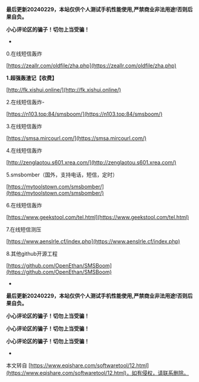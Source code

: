 **最后更新20240229，本站仅供个人测试手机性能使用,严禁商业非法用途!否则后果自负。**

**小心评论区的骗子！切勿上当受骗！**

-

0.在线短信轰炸

[https://zeallr.com/oldfile/zha.php](https://zeallr.com/oldfile/zha.php)

**1.超强轰渣记【收费】**

[http://fk.xishui.online/](http://fk.xishui.online/)

2.在线短信轰炸-

[https://n103.top:84/smsboom/](https://n103.top:84/smsboom/)

3.在线短信轰炸

[https://smsa.mircourl.com/](https://smsa.mircourl.com/)

4.在线短信轰炸

[http://zenglaotou.s601.xrea.com/](http://zenglaotou.s601.xrea.com/)

5.smsbomber（国外，支持电话，短信，定时）

[https://mytoolstown.com/smsbomber/](https://mytoolstown.com/smsbomber/)

6.在线短信轰炸

[https://www.geekstool.com/tel.html](https://www.geekstool.com/tel.html)

7.在线短信测压

[https://www.aenslrle.cf/index.php](https://www.aenslrle.cf/index.php)

8.其他github开源工程

[https://github.com/OpenEthan/SMSBoom](https://github.com/OpenEthan/SMSBoom)

-

**最后更新20240229，本站仅供个人测试手机性能使用,严禁商业非法用途!否则后果自负。**

**小心评论区的骗子！切勿上当受骗！**

****小心评论区的骗子！切勿上当受骗！****

******小心评论区的骗子！切勿上当受骗！******

-

本文转自 [https://www.eqishare.com/softwaretool/12.html](https://www.eqishare.com/softwaretool/12.html)，如有侵权，请联系删除。